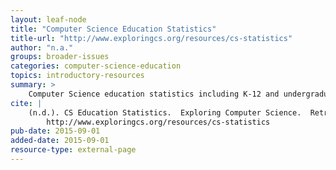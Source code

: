 ```yaml
---
layout: leaf-node
title: "Computer Science Education Statistics"
title-url: "http://www.exploringcs.org/resources/cs-statistics"
author: "n.a."
groups: broader-issues
categories: computer-science-education
topics: introductory-resources
summary: >
    Computer Science education statistics including K-12 and undergraduate demographics.
cite: |
    (n.d.). CS Education Statistics.  Exploring Computer Science.  Retrieved from:
        http://www.exploringcs.org/resources/cs-statistics
pub-date: 2015-09-01
added-date: 2015-09-01
resource-type: external-page
---
```

